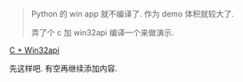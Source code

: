 > Python 的 win app 就不编译了. 作为 demo 体积就较大了.
>
> 弄了个 c 加 win32api 编译一个来做演示.

[C + Win32api](https://github.com/civenz/win_app/raw/master/c_c%2B%2B/win32api.exe)

先这样吧. 有空再继续添加内容.
